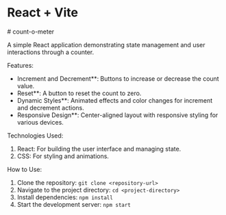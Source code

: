 # React + Vite
#   c o u n t - o - m e t e r 
 

A simple React application demonstrating state management and user interactions through a counter. 

 Features:
- Increment and Decrement**: Buttons to increase or decrease the count value.
- Reset**: A button to reset the count to zero.
- Dynamic Styles**: Animated effects and color changes for increment and decrement actions.
- Responsive Design**: Center-aligned layout with responsive styling for various devices.

 Technologies Used:
1. React: For building the user interface and managing state.
2. CSS: For styling and animations.

 How to Use:
1. Clone the repository: `git clone <repository-url>`
2. Navigate to the project directory: `cd <project-directory>`
3. Install dependencies: `npm install`
4. Start the development server: `npm start`

